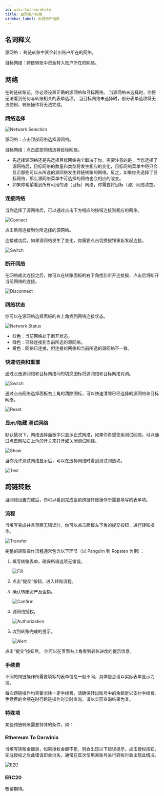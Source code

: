 ```yaml
---
id: wiki-tut-wormhole
title: 虫洞用户指南
sidebar_label: 虫洞用户指南
---
```


## 名词释义

源网络： 跨链转账中资金转出账户所在的网络。

目标网络：跨链转账中资金转入账户所在的网络。

## 网络

在跨链转账前，你必须设置正确的源网络和目标网络。 当源网络未选择时，你将无法看到任何与转账相关的表单选项。 当目标网络未选择时，部分表单选项将无法使用，转账操作将无法完成。

### 网络选择

![Network Selection](assets/tut/wiki-tut-wormhole-user-guide-01_zh.png)

源网络：点击顶部网络选择源网络。

目标网络：点击底部网络选择目标网络。

- 先选择源网络还是先选择目标网络完全取决于你。需要注意的是，当您选择了源网络后，目标网络的数量和类型将发生相应的变化，目标网络菜单中将只会显示那些可以从所选的源网络发生跨链转账的网络。反之，如果你先选择了目标网络，那么源网络菜单中可选择的网络也会相应的改变。
- 如果你希望看到所有可用的源（目标）网络，你需要将目标（源）网络清空。

### 连接网络

当你选择了源网络后，可以通过点击下方相应的按钮连接到相应的网络。

![Connect](assets/tut/wiki-tut-wormhole-user-guide-02_zh.png)

点击后将连接到你所选择的源网络。

连接成功后，如果源网络发生了变化，你需要点击切换按钮重新发起连接。

![Switch](assets/tut/wiki-tut-wormhole-user-guide-03_zh.png)

### 断开网络

在网络成功连接之后，你可以在转账面板的右下角找到断开连接按，点击后将断开当前网络的连接。

![Disconnect](assets/tut/wiki-tut-wormhole-user-guide-04_zh.png)

### 网络状态

你可以在源网络选择面板的右上角找到网络连接状态。

![Network Status](assets/tut/wiki-tut-wormhole-user-guide-05_zh.png)

- 红色：当前网络处于断开状态。
- 绿色：已经连接到当前所选的源网络。
- 黄色：网络已连接，但连接的网络和当前所选的源网络不一致。

### 快速切换和重置

通过点击源网络和目标网络间的切换图标将源网络和目标网络对调。

![Switch](assets/tut/wiki-tut-wormhole-user-guide-06_zh.png)

通过点击网络选择面板右上角的清除图标，可以快速清除已经选择的源网络和目标网络。

![Reset](assets/tut/wiki-tut-wormhole-user-guide-07_zh.png)

### 显示/隐藏 测试网络

默认情况下，网络选择面板中只显示正式网络，如果你希望使用测试网络，可以通过点击网站右上角的开关来打开或关闭测试网络。

![Show](assets/tut/wiki-tut-wormhole-user-guide-08_zh.png)

当你允许测试网络显示后，可以在选择网络时看到测试网选项。

![Test](assets/tut/wiki-tut-wormhole-user-guide-09_zh.png)

## 跨链转账

当网络设置完成后，你可以看到完成当前跨链转账操作所需要填写的表单项。

### 流程

当填写完成并且页面无错误时，你可以点击面板左下角的提交按钮，进行转账操作。

![Transfer](assets/tut/wiki-tut-wormhole-user-guide-10_zh.png)

完整的转账操作流程通常包含以下环节（以 Pangolin 到 Ropsten 为例）：

1. 填写转账表单，确保所填选项无错误。

    ![Fill](assets/tut/wiki-tut-wormhole-user-guide-11_zh.png)

2. 点击“提交”按钮，进入转账流程。
3. 确认转账资产及金额。

    ![Confirm](assets/tut/wiki-tut-wormhole-user-guide-12_zh.png)

4. 源网络授权。

    ![Authorization](assets/tut/wiki-tut-wormhole-user-guide-13_zh.png)

5. 收到转账完成的提示。

    ![Alert](assets/tut/wiki-tut-wormhole-user-guide-14_zh.png)

点击“提交”按钮后， 你可以在页面右上角看到转账进度的提示信息。

### 手续费

不同的跨链操作所需要填写的表单信息一般不同，具体信息请以实际表单显示为准。

每次跨链操作均需要消耗一定手续费，请确保转出账号中的余额足以支付手续费。手续费的金额在时行跨链操作时实时查询，请以实际查询结果为准。

### 特殊项

某些跨链转账需要特殊的条件，如：

### **Ethereum To Darwinia**

当填写转账金额后，如果授权金额不足，则会出现以下错误提示，点击授权按钮，完成授权之后此错误即会消失。通常在首次使用某账号进行转账时会出现此情况。

![E2D](assets/tut/wiki-tut-wormhole-user-guide-15_zh.png)

### ERC20

敬请期待。
